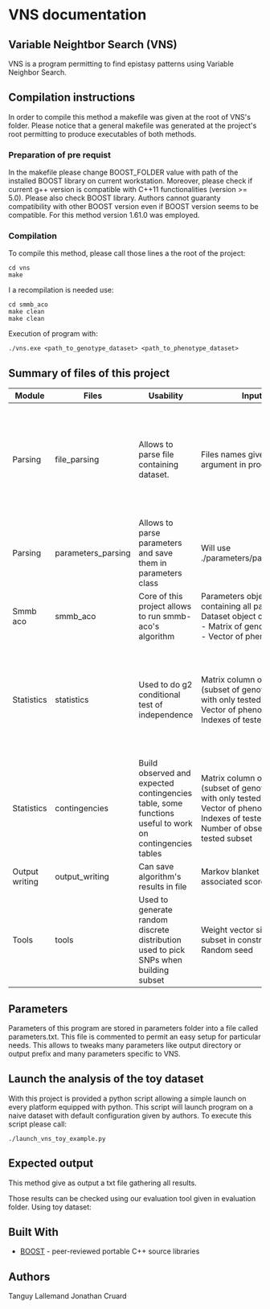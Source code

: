 # VNS documentation
## Variable Neightbor Search (VNS)
VNS is a program permitting to find epistasy patterns using Variable Neighbor Search.

## Compilation instructions
In order to compile this method a makefile was given at the root of VNS's folder. Please notice that a general makefile was generated at the project's root permitting to produce executables of both methods.
### Preparation of pre requist
In the makefile please change BOOST_FOLDER value with path of the installed BOOST library on current workstation.
Moreover, please check if current g++ version is compatible with C++11 functionalities (version >= 5.0). Please also check BOOST library. Authors cannot guaranty compatibility with other BOOST version even if BOOST version seems to be compatible. For this method version 1.61.0 was employed.
### Compilation
To compile this method, please call those lines a the root of the project:

    cd vns
    make

I a recompilation is needed use:

    cd smmb_aco
    make clean
    make clean

Execution of program with:

    ./vns.exe <path_to_genotype_dataset> <path_to_phenotype_dataset>

## Summary of files of this project
| Module         | Files              | Usability                                                                                                  | Inputs                                                                                                                                                         | Outputs                                                                                       |
|----------------|--------------------|------------------------------------------------------------------------------------------------------------|----------------------------------------------------------------------------------------------------------------------------------------------------------------|-----------------------------------------------------------------------------------------------|
| Parsing        | file_parsing       | Allows to parse file containing dataset.                                                                   | Files names given as argument in program's call                                                                                                                |  One boost matrix containing all genotype data <br> One boost vector containing all phenotype data |
| Parsing        | parameters_parsing | Allows to parse parameters and save them in parameters class                                               | Will use ./parameters/parameters.txt                                                                                                                           | Class object with all parameters as class variables                                           |
| Smmb aco       | smmb_aco           | Core of this project allows to run smmb-aco's algorithm                                                    | Parameters object containing all parameters <br> Dataset object containing: <br>  - Matrix of genotype data <br>   - Vector of phenotype data               | Final markov blanket                                                                          |
| Statistics     | statistics         | Used to do g2 conditional test of independence                                                            | Matrix column of genotype (subset of genotype matrix with only tested SNPs)<br> Vector of phenotype Indexes of tested SNPs                                         |  g2 score and associated p-value Number of cell considered s non reliable because n<5         |
| Statistics     | contingencies      |  Build observed and expected contingencies table,   some functions useful to work on contingencies tables | Matrix column of genotype (subset of genotype matrix with only tested SNPs) <br> Vector of phenotype <br>  Indexes of tested SNPs Number of observation in tested subset |  One observed contingency table <br> One expected contingency table                                |
| Output writing | output_writing     | Can save algorithm's results in file                                                                       | Markov blanket and associated score                                                                                                                            | Final result file                                                                             |
| Tools          | tools              |   Used to generate random discrete distribution used to pick   SNPs when building subset                   |  Weight vector size of subset in construction <br> Random seed                                                                                                      | Subset of SNPs for every ant                                                                  |
## Parameters
Parameters of this program are stored in parameters folder into a file called parameters.txt. This file is commented to permit an easy setup for particular needs. This allows to tweaks many parameters like output directory or output prefix and many parameters specific to VNS.
## Launch the analysis of the toy dataset
With this project is provided a python script allowing a simple launch on every platform equipped with python. This script will launch program on a naive dataset with default configuration given by authors.
To execute this script please call:

    ./launch_vns_toy_example.py

## Expected output
This method give as output a txt file gathering all results.
<!-- TODO mettre ce qu on attend -->
Those results can be checked using our evaluation tool given in evaluation folder.
Using toy dataset:
<!-- TODO mettre ce qu on attend -->

## Built With
-   [BOOST](https://www.boost.org/) - peer-reviewed portable C++ source libraries

## Authors
Tanguy Lallemand
Jonathan Cruard
